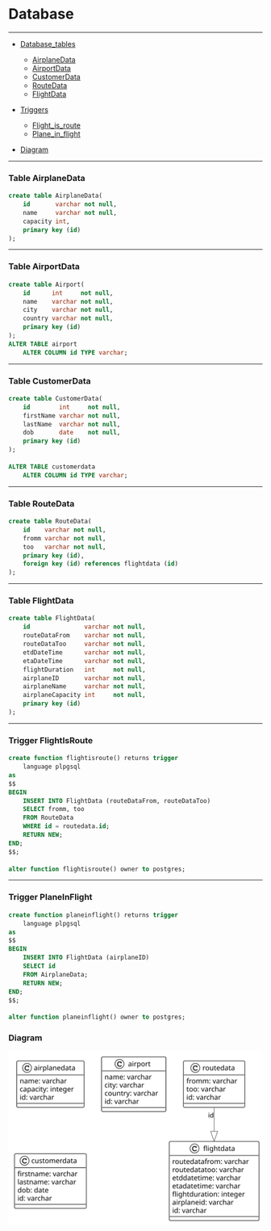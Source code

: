# Database

---

<!-- TOC -->
- [Database_tables]()
    - [AirplaneData](#table-airplanedata)
    - [AirportData](#table-airportdata)
    - [CustomerData](#table-customerdata)
    - [RouteData](#table-routedata)
    - [FlightData](#table-flightdata)
    
- [Triggers]()
    - [Flight_is_route](#trigger-flightisroute)
    - [Plane_in_flight](#trigger-planeinflight)
     
- [Diagram](#diagram)
                      
---

### Table AirplaneData  

```sql
create table AirplaneData(
    id       varchar not null,
    name     varchar not null,
    capacity int,
    primary key (id)
);
```                 
---

### Table AirportData 

```sql
create table Airport(
    id      int     not null,
    name    varchar not null,
    city    varchar not null,
    country varchar not null,
    primary key (id)
);
ALTER TABLE airport
    ALTER COLUMN id TYPE varchar;
```
                      
---

### Table CustomerData

```sql
create table CustomerData(
    id        int     not null,
    firstName varchar not null,
    lastName  varchar not null,
    dob       date    not null,
    primary key (id)
);

ALTER TABLE customerdata
    ALTER COLUMN id TYPE varchar;
```                  
---

### Table RouteData

```sql
create table RouteData(
    id    varchar not null,
    fromm varchar not null,
    too   varchar not null,
    primary key (id),
    foreign key (id) references flightdata (id)
);
```
---

### Table FlightData

```sql
create table FlightData(
    id               varchar not null,
    routeDataFrom    varchar not null,
    routeDataToo     varchar not null,
    etdDateTime      varchar not null,
    etaDateTime      varchar not null,
    flightDuration   int     not null,
    airplaneID       varchar not null,
    airplaneName     varchar not null,
    airplaneCapacity int     not null,
    primary key (id)
);
```
---

### Trigger FlightIsRoute

```sql
create function flightisroute() returns trigger
    language plpgsql
as
$$
BEGIN
    INSERT INTO FlightData (routeDataFrom, routeDataToo)
    SELECT fromm, too
    FROM RouteData
    WHERE id = routedata.id;
    RETURN NEW;
END;
$$;

alter function flightisroute() owner to postgres;
```
---

### Trigger PlaneInFlight

```sql
create function planeinflight() returns trigger
    language plpgsql
as
$$
BEGIN
    INSERT INTO FlightData (airplaneID)
    SELECT id
    FROM AirplaneData;
    RETURN NEW;
END;
$$;

alter function planeinflight() owner to postgres;
```

### Diagram

![Diagram](images/database.svg)
